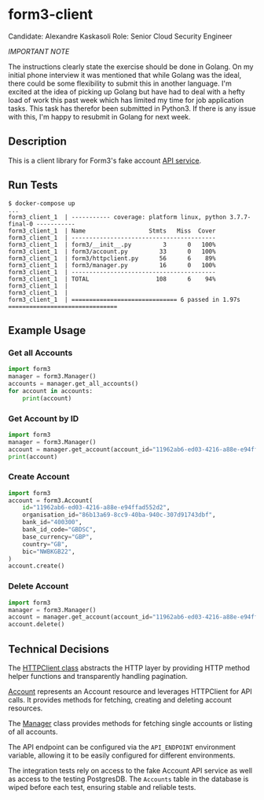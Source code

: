 # form3-client

Candidate: Alexandre Kaskasoli
Role: Senior Cloud Security Engineer

*IMPORTANT NOTE*

The instructions clearly state the exercise should be done in Golang. On my initial phone interview it was mentioned that while Golang was the ideal, there could be some flexibility to submit this in another language. I'm excited at the idea of picking up Golang but have had to deal with a hefty load of work this past week which has limited my time for job application tasks. This task has therefor been submitted in Python3. If there is any issue with this, I'm happy to resubmit in Golang for next week.

## Description

This is a client library for Form3's fake account [API service](https://github.com/form3tech-oss/interview-accountapi).

## Run Tests

```
$ docker-compose up
...
form3_client_1  | ----------- coverage: platform linux, python 3.7.7-final-0 -----------
form3_client_1  | Name                  Stmts   Miss  Cover
form3_client_1  | -----------------------------------------
form3_client_1  | form3/__init__.py         3      0   100%
form3_client_1  | form3/account.py         33      0   100%
form3_client_1  | form3/httpclient.py      56      6    89%
form3_client_1  | form3/manager.py         16      0   100%
form3_client_1  | -----------------------------------------
form3_client_1  | TOTAL                   108      6    94%
form3_client_1  | 
form3_client_1  | 
form3_client_1  | ============================== 6 passed in 1.97s ===============================
```

## Example Usage

### Get all Accounts

```python
import form3
manager = form3.Manager()
accounts = manager.get_all_accounts()
for account in accounts:
    print(account)
```

### Get Account by ID

```python
import form3
manager = form3.Manager()
account = manager.get_account(account_id="11962ab6-ed03-4216-a88e-e94ffad552d2")
print(account)
```

### Create Account

```python
import form3
account = form3.Account(
    id="11962ab6-ed03-4216-a88e-e94ffad552d2",
    organisation_id="86b13a69-8cc9-40ba-940c-307d91743dbf",
    bank_id="400300",
    bank_id_code="GBDSC",
    base_currency="GBP",
    country="GB",
    bic="NWBKGB22",
)
account.create()
```

### Delete Account

```python
import form3
manager = form3.Manager()
account = manager.get_account(account_id="11962ab6-ed03-4216-a88e-e94ffad552d2")
account.delete()
```

## Technical Decisions

The [HTTPClient class](https://github.com/serain/form3-test/blob/master/form3/httpclient.py#L24) abstracts the HTTP layer by providing HTTP method helper functions and transparently handling pagination.

[Account](https://github.com/serain/form3-client/blob/master/form3/account.py) represents an Account resource and leverages HTTPClient for API calls. It provides methods for fetching, creating and deleting account resources.

The [Manager](https://github.com/serain/form3-client/blob/master/form3/manager.py#L6) class provides methods for fetching single accounts or listing of all accounts.

The API endpoint can be configured via the `API_ENDPOINT` environment variable, allowing it to be easily configured for different environments.

The integration tests rely on access to the fake Account API service as well as access to the testing PostgresDB. The `Accounts` table in the database is wiped before each test, ensuring stable and reliable tests.